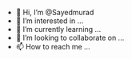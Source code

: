 - 👋 Hi, I’m @Sayedmurad
- 👀 I’m interested in ...
- 🌱 I’m currently learning ...
- 💞️ I’m looking to collaborate on ...
- 📫 How to reach me ...

<!---
Sayedmurad/Sayedmurad is a ✨ special ✨ repository because its `README.md` (this file) appears on your GitHub profile.
You can click the Preview link to take a look at your changes.
--->
